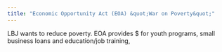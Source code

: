 ```yaml
---
title: "Economic Opportunity Act (EOA) &quot;War on Poverty&quot;"
---
```

LBJ wants to reduce poverty. EOA provides $ for youth programs, small business loans and education/job training,

